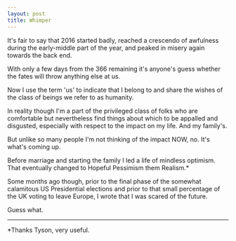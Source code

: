```yaml
---
layout: post
title: Whimper
---
```


It's fair to say that 2016 started badly, reached a crescendo of awfulness during the early-middle part of the year, and peaked in misery again towards the back end.

With only a few days from the 366 remaining it's anyone's guess whether the fates will throw anything else at us.

Now I use the term 'us' to indicate that I belong to and share the wishes of the class of beings we refer to as humanity.

In reality though I'm a part of the privileged class of folks who are comfortable but nevertheless find things about which to be appalled and disgusted, especially with respect to the impact on my life.  And my family's.

But unlike so many people I'm not thinking of the impact NOW, no.  It's what's coming up.

Before marriage and starting the family I led a life of mindless optimism.  That eventually changed to Hopeful Pessimism them Realism.*

Some months ago though, prior to the final phase of the somewhat calamitous US Presidential elections and prior to that small percentage of the UK voting to leave Europe, I wrote that I was scared of the future.

Guess what.

---

*Thanks Tyson, very useful.
